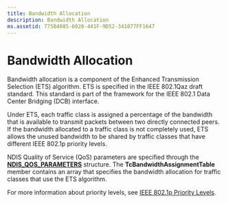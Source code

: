 ```yaml
---
title: Bandwidth Allocation
description: Bandwidth Allocation
ms.assetid: 775B4085-6028-441F-9D52-341077FF1647
---
```


# Bandwidth Allocation


Bandwidth allocation is a component of the Enhanced Transmission Selection (ETS) algorithm. ETS is specified in the IEEE 802.1Qaz draft standard. This standard is part of the framework for the IEEE 802.1 Data Center Bridging (DCB) interface.

Under ETS, each traffic class is assigned a percentage of the bandwidth that is available to transmit packets between two directly connected peers. If the bandwidth allocated to a traffic class is not completely used, ETS allows the unused bandwidth to be shared by traffic classes that have different IEEE 802.1p priority levels.

NDIS Quality of Service (QoS) parameters are specified through the [**NDIS\_QOS\_PARAMETERS**](https://msdn.microsoft.com/library/windows/hardware/hh451640) structure. The **TcBandwidthAssignmentTable** member contains an array that specifies the bandwidth allocation for traffic classes that use the ETS algorithm.

For more information about priority levels, see [IEEE 802.1p Priority Levels](ieee-802-1p-priority-levels.md).

 

 





